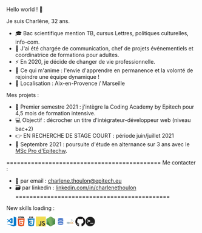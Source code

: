 Hello world ! 👋

<!--
**CharleneThln/CharleneThln** is a ✨ _special_ ✨ repository because its `README.md` (this file) appears on your GitHub profile.-->

Je suis Charlène, 32 ans. 
- 🎓 Bac scientifique mention TB, cursus Lettres, politiques culturelles, info-com.
- 🤝 J'ai été chargée de communication, chef de projets événementiels et coordinatrice de formations pour adultes.  
- ⚡ En 2020, je décide de changer de vie professionnelle.
- 🤩 Ce qui m'anime : l'envie d'apprendre en permanence et la volonté de rejoindre une équipe dynamique !
- 📍 Localisation : Aix-en-Provence / Marseille

Mes projets : 
- 🌱 Premier semestre 2021 : j'intègre la Coding Academy by Epitech pour 4,5 mois de formation intensive.
- 💻 Objectif : décrocher un titre d'intégrateur-développeur web (niveau bac+2) 
- 👉 EN RECHERCHE DE STAGE COURT : période juin/juillet 2021
- 🌄 Septembre 2021 : poursuite d'étude en alternance sur 3 ans avec le <a href='https://www.epitech.eu/msc-pro/'>MSc Pro d'Epitechw</a>.

============================================
Me contacter : 
- 📧 par email : charlene.thoulon@epitech.eu
- 🗃️ par linkedin : <a href='https://www.linkedin.com/in/charlenethoulon/'>linkedin.com/in/charlenethoulon</a>
============================================

New skills loading :

<img align="left" alt="Visual Studio Code" width="26px" src="https://raw.githubusercontent.com/github/explore/80688e429a7d4ef2fca1e82350fe8e3517d3494d/topics/visual-studio-code/visual-studio-code.png" />
<img align="left" alt="HTML5" width="26px" src="https://raw.githubusercontent.com/github/explore/80688e429a7d4ef2fca1e82350fe8e3517d3494d/topics/html/html.png" />
<img align="left" alt="CSS3" width="26px" src="https://raw.githubusercontent.com/github/explore/80688e429a7d4ef2fca1e82350fe8e3517d3494d/topics/css/css.png" />
<img align="left" alt="JavaScript" width="26px" src="https://raw.githubusercontent.com/github/explore/80688e429a7d4ef2fca1e82350fe8e3517d3494d/topics/javascript/javascript.png" />
<!--<img align="left" alt="React" width="26px" src="https://raw.githubusercontent.com/github/explore/80688e429a7d4ef2fca1e82350fe8e3517d3494d/topics/react/react.png" />-->
<img align="left" alt="Node.js" width="26px" src="https://raw.githubusercontent.com/github/explore/80688e429a7d4ef2fca1e82350fe8e3517d3494d/topics/nodejs/nodejs.png" />
<img align="left" alt="SQL" width="26px" src="https://raw.githubusercontent.com/github/explore/80688e429a7d4ef2fca1e82350fe8e3517d3494d/topics/sql/sql.png" />
<img align="left" alt="MySQL" width="26px" src="https://raw.githubusercontent.com/github/explore/80688e429a7d4ef2fca1e82350fe8e3517d3494d/topics/mysql/mysql.png" />
<img align="left" alt="GitHub" width="26px" src="https://raw.githubusercontent.com/github/explore/78df643247d429f6cc873026c0622819ad797942/topics/github/github.png" />
<img align="left" alt="Terminal" width="26px" src="https://raw.githubusercontent.com/github/explore/80688e429a7d4ef2fca1e82350fe8e3517d3494d/topics/terminal/terminal.png" />


<!--[website]: https://teddyclement.com
[course]: https://github.com/TeddyEpitechMarseille/My-First-Project-with-NodeJS-JobBoard
[linkedin]: https://www.linkedin.com/in/teddy-cl%C3%A9ment-281253156/-->
